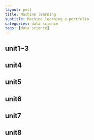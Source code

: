 ```yaml
---
layout: post
title: Machine learning
subtitle: Machine learning_e-portfolio
categories: data science
tags: [data science]
---
```


## unit1~3


## unit4


## unit5


## unit6


## unit7


## unit8


